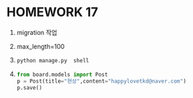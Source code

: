 # HOMEWORK 17

1.  migration 작업

2. max_length=100

3. ```python
   python manage.py  shell
   ```

4. ```python
   from board.models import Post
   p = Post(title="현상",content="happylovetkd@naver.com")
   p.save()
   ```
